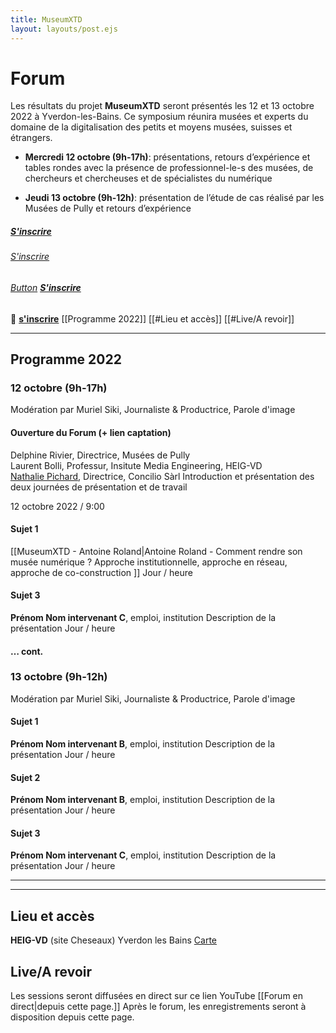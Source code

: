 ```yaml
---
title: MuseumXTD
layout: layouts/post.ejs
---
```


# Forum
Les résultats du projet **MuseumXTD** seront présentés les 12 et 13 octobre 2022 à Yverdon-les-Bains. Ce symposium réunira musées et experts du domaine de la digitalisation des petits et moyens musées, suisses et étrangers.

- **Mercredi 12 octobre (9h-17h)**: présentations, retours d’expérience et tables rondes avec la présence de professionnel-le-s des musées, de chercheurs et chercheuses et de spécialistes du numérique

- **Jeudi 13 octobre (9h-12h)**: présentation de l’étude de cas réalisé par les Musées de Pully et retours d’expérience

##### [S'inscrire](#)
###### [S'inscrire](#)
###### [Button](#) **[S'inscrire](#)**

🌈 **[s'inscrire](urlsendinblue)**    [[Programme 2022]]    [[#Lieu et accès]]    [[#Live/A revoir]]

-----


## Programme 2022 
### 12 octobre (9h-17h)
Modération par Muriel Siki, Journaliste & Productrice, Parole d'image

#### Ouverture du Forum (+ lien captation)

Delphine Rivier, Directrice, Musées de Pully  
Laurent Bolli, Professur, Insitute Media Engineering, HEIG-VD  
[Nathalie Pichard](https://www.linkedin.com/in/nathalie-pichard/), Directrice, Concilio Sàrl
Introduction et présentation des deux journées de présentation et de travail


12 octobre 2022 / 9:00

#### Sujet 1
[[MuseumXTD - Antoine Roland|Antoine Roland - Comment rendre son musée numérique ? Approche institutionnelle, approche en réseau, approche de co-construction ]]
Jour / heure

#### Sujet 3
**Prénom Nom intervenant C**, emploi, institution
Description de la présentation
Jour / heure

#### … cont.


### 13 octobre (9h-12h)
Modération par Muriel Siki, Journaliste & Productrice, Parole d'image

#### Sujet 1
**Prénom Nom intervenant B**, emploi, institution
Description de la présentation
Jour / heure

#### Sujet 2
**Prénom Nom intervenant B**, emploi, institution
Description de la présentation
Jour / heure

#### Sujet 3
**Prénom Nom intervenant C**, emploi, institution
Description de la présentation
Jour / heure

---
----

## Lieu et accès

**HEIG-VD** (site Cheseaux)
Yverdon les Bains 
[Carte](https://goo.gl/maps/k6dTMcB7x87BePqw6)


## Live/A revoir
Les sessions seront diffusées en direct sur ce lien YouTube
[[Forum en direct|depuis cette page.]] Après le forum, les enregistrements seront à disposition depuis cette page. 